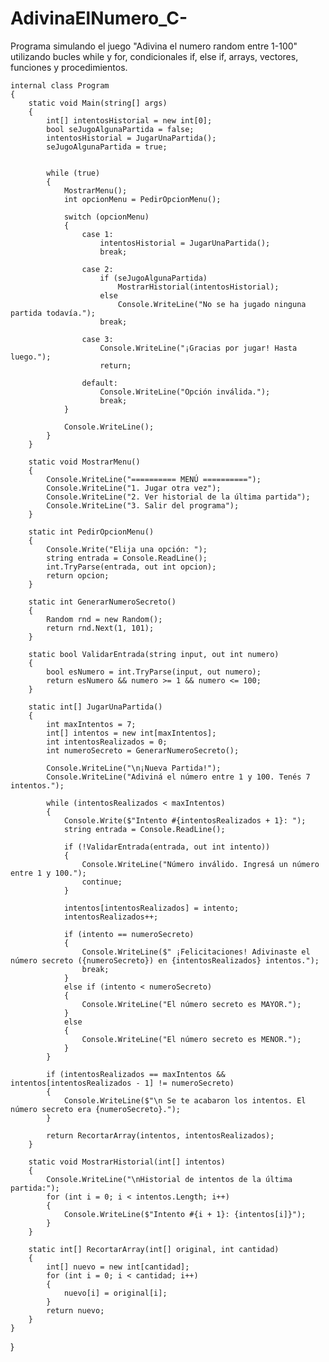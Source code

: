 # AdivinaElNumero_C-
Programa simulando el juego "Adivina el numero random entre 1-100" utilizando bucles while y for, condicionales if, else if, arrays, vectores, funciones y procedimientos.

    internal class Program
    {
        static void Main(string[] args)
        {
            int[] intentosHistorial = new int[0];
            bool seJugoAlgunaPartida = false;
            intentosHistorial = JugarUnaPartida();
            seJugoAlgunaPartida = true;

           
            while (true)
            {
                MostrarMenu();
                int opcionMenu = PedirOpcionMenu();

                switch (opcionMenu)
                {
                    case 1:
                        intentosHistorial = JugarUnaPartida();
                        break;

                    case 2:
                        if (seJugoAlgunaPartida)
                            MostrarHistorial(intentosHistorial);
                        else
                            Console.WriteLine("No se ha jugado ninguna partida todavía.");
                        break;

                    case 3:
                        Console.WriteLine("¡Gracias por jugar! Hasta luego.");
                        return;

                    default:
                        Console.WriteLine("Opción inválida.");
                        break;
                }

                Console.WriteLine(); 
            }
        }

        static void MostrarMenu()
        {
            Console.WriteLine("========== MENÚ ==========");
            Console.WriteLine("1. Jugar otra vez");
            Console.WriteLine("2. Ver historial de la última partida");
            Console.WriteLine("3. Salir del programa");
        }

        static int PedirOpcionMenu()
        {
            Console.Write("Elija una opción: ");
            string entrada = Console.ReadLine();
            int.TryParse(entrada, out int opcion);
            return opcion;
        }

        static int GenerarNumeroSecreto()
        {
            Random rnd = new Random();
            return rnd.Next(1, 101); 
        }

        static bool ValidarEntrada(string input, out int numero)
        {
            bool esNumero = int.TryParse(input, out numero);
            return esNumero && numero >= 1 && numero <= 100;
        }

        static int[] JugarUnaPartida()
        {
            int maxIntentos = 7;
            int[] intentos = new int[maxIntentos];
            int intentosRealizados = 0;
            int numeroSecreto = GenerarNumeroSecreto();

            Console.WriteLine("\n¡Nueva Partida!");
            Console.WriteLine("Adiviná el número entre 1 y 100. Tenés 7 intentos.");

            while (intentosRealizados < maxIntentos)
            {
                Console.Write($"Intento #{intentosRealizados + 1}: ");
                string entrada = Console.ReadLine();

                if (!ValidarEntrada(entrada, out int intento))
                {
                    Console.WriteLine("Número inválido. Ingresá un número entre 1 y 100.");
                    continue;
                }

                intentos[intentosRealizados] = intento;
                intentosRealizados++;

                if (intento == numeroSecreto)
                {
                    Console.WriteLine($" ¡Felicitaciones! Adivinaste el número secreto ({numeroSecreto}) en {intentosRealizados} intentos.");
                    break;
                }
                else if (intento < numeroSecreto)
                {
                    Console.WriteLine("El número secreto es MAYOR.");
                }
                else
                {
                    Console.WriteLine("El número secreto es MENOR.");
                }
            }

            if (intentosRealizados == maxIntentos && intentos[intentosRealizados - 1] != numeroSecreto)
            {
                Console.WriteLine($"\n Se te acabaron los intentos. El número secreto era {numeroSecreto}.");
            }

            return RecortarArray(intentos, intentosRealizados);
        }

        static void MostrarHistorial(int[] intentos)
        {
            Console.WriteLine("\nHistorial de intentos de la última partida:");
            for (int i = 0; i < intentos.Length; i++)
            {
                Console.WriteLine($"Intento #{i + 1}: {intentos[i]}");
            }
        }

        static int[] RecortarArray(int[] original, int cantidad)
        {
            int[] nuevo = new int[cantidad];
            for (int i = 0; i < cantidad; i++)
            {
                nuevo[i] = original[i];
            }
            return nuevo;
        }
    }
}
